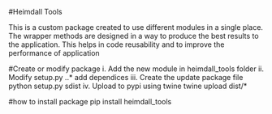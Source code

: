 #Heimdall Tools

This is a custom package created to use different modules in a single place.
The wrapper methods are designed in a way to produce the best results to the application.
This helps in code reusability and to improve the performance of application

#Create or modify package
i. Add the new module in heimdall_tools folder
ii. Modify setup.py 
    ..* add dependices
iii. Create the update package file
python setup.py sdist 
iv. Upload to pypi using twine
twine upload dist/*

#how to install package
pip install heimdall_tools